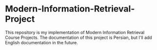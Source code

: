 # Modern-Information-Retrieval-Project
This repository is my implementation of Modern Information Retrieval Course Projects. The documentation of this project is Persian, but I'll add English documentation in the future.
